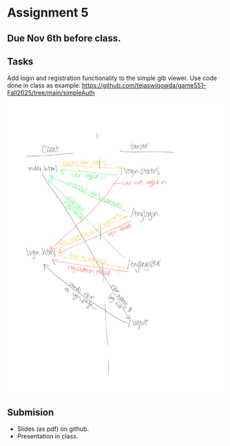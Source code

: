 # Assignment 5

## Due Nov 6th before class. 

## Tasks

Add login and registration functionality to the simple glb viewer. Use code done in class as example: https://github.com/tejaswigowda/game551-Fall2025/tree/main/simpleAuth

<img src="img.png">

## Submision

- Slides (as pdf) on github.
- Presentation in class.
